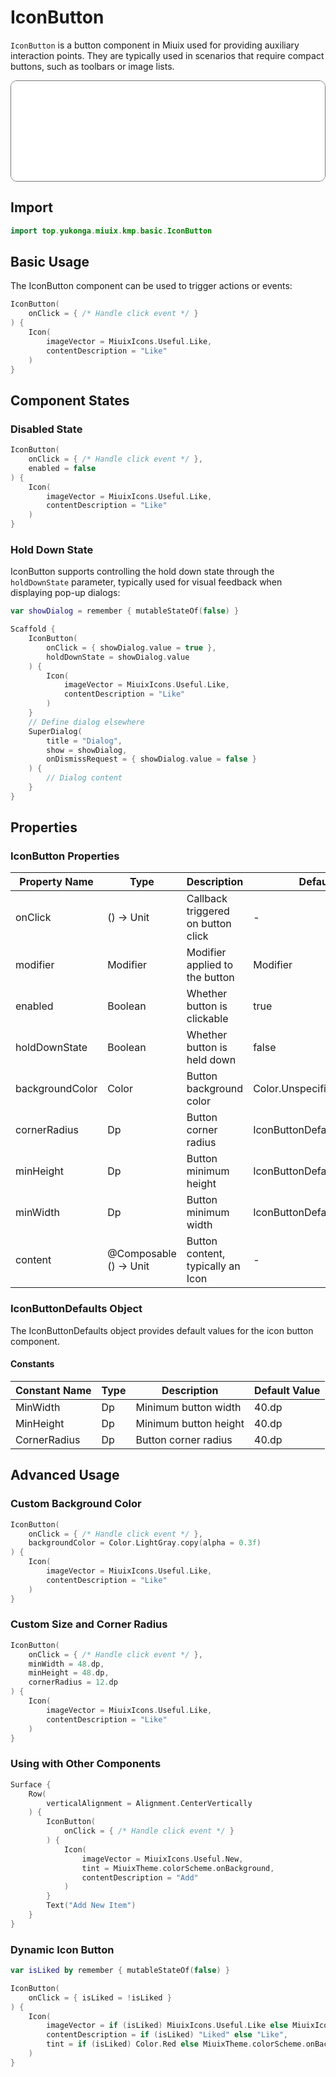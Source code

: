 # IconButton

`IconButton` is a button component in Miuix used for providing auxiliary interaction points. They are typically used in scenarios that require compact buttons, such as toolbars or image lists.

<div style="position: relative; max-width: 700px; height: 160px; border-radius: 10px; overflow: hidden; border: 1px solid #777;">
    <iframe id="demoIframe" style="position: absolute; top: 0; left: 0; width: 100%; height: 100%; border: none;" src="../compose/index.html?id=iconButton" title="Demo" allow="accelerometer; autoplay; clipboard-write; encrypted-media; gyroscope; picture-in-picture; web-share" referrerpolicy="strict-origin-when-cross-origin"></iframe>
</div>

## Import

```kotlin
import top.yukonga.miuix.kmp.basic.IconButton
```

## Basic Usage

The IconButton component can be used to trigger actions or events:

```kotlin
IconButton(
    onClick = { /* Handle click event */ }
) {
    Icon(
        imageVector = MiuixIcons.Useful.Like,
        contentDescription = "Like"
    )
}
```

## Component States

### Disabled State

```kotlin
IconButton(
    onClick = { /* Handle click event */ },
    enabled = false
) {
    Icon(
        imageVector = MiuixIcons.Useful.Like,
        contentDescription = "Like"
    )
}
```

### Hold Down State

IconButton supports controlling the hold down state through the `holdDownState` parameter, typically used for visual feedback when displaying pop-up dialogs:

```kotlin
var showDialog = remember { mutableStateOf(false) }

Scaffold {
    IconButton(
        onClick = { showDialog.value = true },
        holdDownState = showDialog.value
    ) {
        Icon(
            imageVector = MiuixIcons.Useful.Like,
            contentDescription = "Like"
        )
    }
    // Define dialog elsewhere
    SuperDialog(
        title = "Dialog",
        show = showDialog,
        onDismissRequest = { showDialog.value = false }
    ) {
        // Dialog content
    }
}
```

## Properties

### IconButton Properties

| Property Name   | Type                   | Description                        | Default Value                   | Required |
| --------------- | ---------------------- | ---------------------------------- | ------------------------------- | -------- |
| onClick         | () -> Unit             | Callback triggered on button click | -                               | Yes      |
| modifier        | Modifier               | Modifier applied to the button     | Modifier                        | No       |
| enabled         | Boolean                | Whether button is clickable        | true                            | No       |
| holdDownState   | Boolean                | Whether button is held down        | false                           | No       |
| backgroundColor | Color                  | Button background color            | Color.Unspecified               | No       |
| cornerRadius    | Dp                     | Button corner radius               | IconButtonDefaults.CornerRadius | No       |
| minHeight       | Dp                     | Button minimum height              | IconButtonDefaults.MinHeight    | No       |
| minWidth        | Dp                     | Button minimum width               | IconButtonDefaults.MinWidth     | No       |
| content         | @Composable () -> Unit | Button content, typically an Icon  | -                               | Yes      |

### IconButtonDefaults Object

The IconButtonDefaults object provides default values for the icon button component.

#### Constants

| Constant Name | Type | Description           | Default Value |
| ------------- | ---- | --------------------- | ------------- |
| MinWidth      | Dp   | Minimum button width  | 40.dp         |
| MinHeight     | Dp   | Minimum button height | 40.dp         |
| CornerRadius  | Dp   | Button corner radius  | 40.dp         |

## Advanced Usage

### Custom Background Color

```kotlin
IconButton(
    onClick = { /* Handle click event */ },
    backgroundColor = Color.LightGray.copy(alpha = 0.3f)
) {
    Icon(
        imageVector = MiuixIcons.Useful.Like,
        contentDescription = "Like"
    )
}
```

### Custom Size and Corner Radius

```kotlin
IconButton(
    onClick = { /* Handle click event */ },
    minWidth = 48.dp,
    minHeight = 48.dp,
    cornerRadius = 12.dp
) {
    Icon(
        imageVector = MiuixIcons.Useful.Like,
        contentDescription = "Like"
    )
}
```

### Using with Other Components

```kotlin
Surface {
    Row(
        verticalAlignment = Alignment.CenterVertically
    ) {
        IconButton(
            onClick = { /* Handle click event */ }
        ) {
            Icon(
                imageVector = MiuixIcons.Useful.New,
                tint = MiuixTheme.colorScheme.onBackground,
                contentDescription = "Add"
            )
        }
        Text("Add New Item")
    }
}
```

### Dynamic Icon Button

```kotlin
var isLiked by remember { mutableStateOf(false) }

IconButton(
    onClick = { isLiked = !isLiked }
) {
    Icon(
        imageVector = if (isLiked) MiuixIcons.Useful.Like else MiuixIcons.Useful.Unlike,
        contentDescription = if (isLiked) "Liked" else "Like",
        tint = if (isLiked) Color.Red else MiuixTheme.colorScheme.onBackground
    )
}
```

